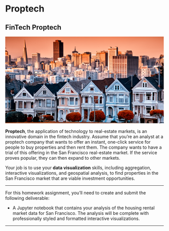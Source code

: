 # Proptech
## FinTech Proptech 

![alt text](https://github.com/dockingbay24/Proptech/blob/main/Images/6-4-challenge-image.png "FinTech Proptech")

**Proptech**, the application of technology to real-estate markets, is an innovative domain in the fintech industry. Assume that you’re an analyst at a proptech company that wants to offer an instant, one-click service for people to buy properties and then rent them. The company wants to have a trial of this offering in the San Francisco real-estate market. If the service proves popular, they can then expand to other markets.

Your job is to use your **data visualization** skills, including aggregation, interactive visualizations, and geospatial analysis, to find properties in the San Francisco market that are viable investment opportunities.

---

For this homework assignment, you’ll need to create and submit the following deliverable:

* A Jupyter notebook that contains your analysis of the housing rental market data for San Francisco. The analysis will be complete with professionally styled and formatted interactive visualizations.

---

